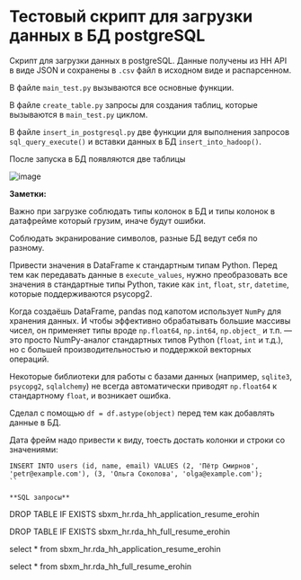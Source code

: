 # **Тестовый скрипт для загрузки данных в БД postgreSQL**

Скрипт для загрузки данных в postgreSQL. Данные получены из HH API в виде JSON и сохранены в `.csv` файл в исходном виде и распарсенном.

В файле `main_test.py` вызываются все основные функции.

В файле `create_table.py` запросы для создания таблиц, которые вызываются в `main_test.py` циклом.

В файле `insert_in_postgresql.py` две функции для выполнения запросов `sql_query_execute()` и вставки данных в БД `insert_into_hadoop()`.

После запуска в БД появляются две таблицы

![image](https://github.com/user-attachments/assets/af58896a-3dbb-48d0-9f7c-6007c978a2f6)

**Заметки:**

Важно при загрузке соблюдать типы колонок в БД и типы колонок в датафрейме который грузим, иначе будут ошибки.

Соблюдать экранирование символов, разные БД ведут себя по разному.

Привести значения в DataFrame к стандартным типам Python. Перед тем как передавать данные в `execute_values`, нужно преобразовать все значения в стандартные типы Python, такие как `int`, `float`, `str`, `datetime`, которые поддерживаются psycopg2. 

Когда создаёшь DataFrame, pandas под капотом использует `NumPy` для хранения данных. И чтобы эффективно обрабатывать большие массивы чисел, он применяет типы вроде `np.float64`, `np.int64`, `np.object_` и т.п. — это просто NumPy-аналог стандартных типов Python (`float`, `int` и т.д.), но с большей производительностью и поддержкой векторных операций.

Некоторые библиотеки для работы с базами данных (например, `sqlite3`, `psycopg2`, `sqlalchemy`) не всегда автоматически приводят `np.float64` к стандартному `float`, и возникает ошибка.

Сделал с помощью `df = df.astype(object)` перед тем как добавлять данные в БД.

Дата фрейм надо привести к виду, тоесть достать колонки и строки со значениями:

```
INSERT INTO users (id, name, email) VALUES (2, 'Пётр Смирнов', 'petr@example.com'), (3, 'Ольга Соколова', 'olga@example.com');
``

**SQL запросы**

```
DROP TABLE IF EXISTS sbxm_hr.rda_hh_application_resume_erohin

DROP TABLE IF EXISTS sbxm_hr.rda_hh_full_resume_erohin

select * from sbxm_hr.rda_hh_application_resume_erohin 

select * from sbxm_hr.rda_hh_full_resume_erohin
```



